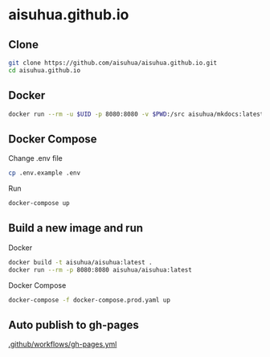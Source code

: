# aisuhua.github.io

## Clone

```sh
git clone https://github.com/aisuhua/aisuhua.github.io.git
cd aisuhua.github.io
```

## Docker

```sh
docker run --rm -u $UID -p 8080:8080 -v $PWD:/src aisuhua/mkdocs:latest mkdocs serve --dev-addr 0.0.0.0:8080
```

## Docker Compose

Change .env file

```sh
cp .env.example .env
```

Run

```sh
docker-compose up
```

## Build a new image and run

Docker

```sh
docker build -t aisuhua/aisuhua:latest .
docker run --rm -p 8080:8080 aisuhua/aisuhua:latest
```

Docker Compose

```sh
docker-compose -f docker-compose.prod.yaml up
```

## Auto publish to gh-pages

[.github/workflows/gh-pages.yml](.github/workflows/gh-pages.yml)
